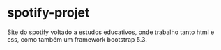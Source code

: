 # spotify-projet
Site do spotify voltado a estudos educativos, onde trabalho tanto html e css, como também um framework bootstrap 5.3.
